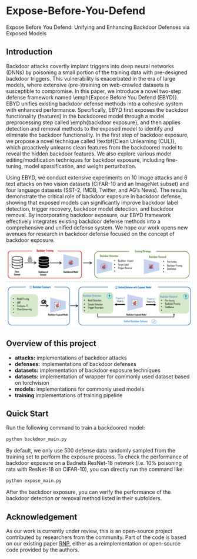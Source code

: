# Expose-Before-You-Defend
Expose Before You Defend: Unifying and Enhancing Backdoor Defenses via Exposed Models

## Introduction

Backdoor attacks covertly implant triggers into deep neural networks (DNNs) by poisoning a small portion of the training data with pre-designed backdoor triggers. This vulnerability is exacerbated in the era of large models, where extensive (pre-)training on web-crawled datasets is susceptible to compromise.
In this paper, we introduce a novel two-step defense framework named \emph{Expose Before You Defend (EBYD)}. EBYD unifies existing backdoor defense methods into a cohesive system with enhanced performance. Specifically, EBYD first exposes the backdoor functionality (features) in the backdoored model through a model preprocessing step called \emph{backdoor exposure}, and then applies detection and removal methods to the exposed model to identify and eliminate the backdoor functionality.
In the first step of backdoor exposure, we propose a novel technique called \textbf{Clean Unlearning (CUL)}, which proactively unlearns clean features from the backdoored model to reveal the hidden backdoor features. We also explore various model editing/modification techniques for backdoor exposure, including fine-tuning, model sparsification, and weight perturbation.

Using EBYD, we conduct extensive experiments on 10 image attacks and 6 text attacks on two vision datasets (CIFAR-10 and an ImageNet subset) and four language datasets (SST-2, IMDB, Twitter, and AG’s News). The results demonstrate the critical role of backdoor exposure in backdoor defense, showing that exposed models can significantly improve backdoor label detection, trigger recovery, backdoor model detection, and backdoor removal.
By incorporating backdoor exposure, our EBYD framework effectively integrates existing backdoor defense methods into a comprehensive and unified defense system. We hope our work opens new avenues for research in backdoor defense focused on the concept of backdoor exposure.

<div align="center">
  <img src="assets/EBYD_overview.png" alt="EBYD" />
</div>


## Overview of this project
- **attacks:** implementations of backdoor attacks
- **defenses:** implementations of backdoor defenses
- **datasets:** implementation of backdoor exposure techniques
- **datasets:** implementation of wrapper for commonly used dataset based on torchvision
- **models:** implementations for commonly used models
- **training** implementations of training pipeline

## Quick Start
Run the following command to train a backdoored model:

```bash
python backdoor_main.py
```

By default, we only use 500 defense data randomly sampled from the training set to perform the exposure process. To check the performance of backdoor exposure on a Badnets ResNet-18 network (i.e. 10% poisoning rata with ResNet-18 on CIFAR-10), you can directly run the command like:

```bash
python expose_main.py
```

After the backdoor exposure, you can verify the performance of the backdoor detection or removal method listed in their subfolders.

## Acknowledgement
As our work is currently under review, this is an open-source project contributed by researchers from the community. Part of the code is based on our existing paper [RNP](https://github.com/bboylyg/RNP), either as a reimplementation or open-source code provided by the authors.
